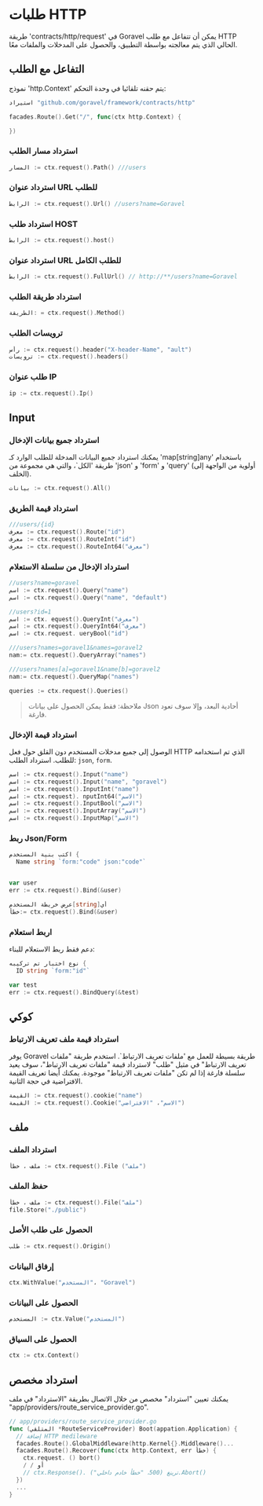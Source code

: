 # طلبات HTTP

طريقة 'contracts/http/request' في Goravel يمكن أن تتفاعل مع طلب HTTP الحالي الذي يتم معالجته بواسطة التطبيق،
والحصول على المدخلات والملفات معًا.

## التفاعل مع الطلب

نموذج 'http.Context' يتم حقنه تلقائيا في وحدة التحكم:

```go
استيراد "github.com/goravel/framework/contracts/http"

facades.Route().Get("/", func(ctx http.Context) {

})
```

### استرداد مسار الطلب

```go
المسار := ctx.request().Path() ///users
```

### استرداد عنوان URL للطلب

```go
الرابط := ctx.request().Url() //users?name=Goravel
```

### استرداد طلب HOST

```go
الرابط := ctx.request().host()
```

### استرداد عنوان URL للطلب الكامل

```go
الرابط := ctx.request().FullUrl() // http://**/users?name=Goravel
```

### استرداد طريقة الطلب

```go
الطريقة: = ctx.request().Method()
```

### ترويسات الطلب

```go
رأس := ctx.request().header("X-header-Name", "ault")
ترويسات := ctx.request().headers()
```

### طلب عنوان IP

```go
ip := ctx.request().Ip()
```

## Input

### استرداد جميع بيانات الإدخال

يمكنك استرداد جميع البيانات المدخلة للطلب الوارد كـ 'map[string]any' باستخدام طريقة 'الكل\`، والتي هي مجموعة
من 'json' و 'form' و 'query' (أولوية من الواجهة إلى الخلف).

```go
بيانات := ctx.request().All()
```

### استرداد قيمة الطريق

```go
///users/{id}
معرف := ctx.request().Route("id")
معرف := ctx.request().RouteInt("id")
معرف := ctx.request().RouteInt64("معرف")
```

### استرداد الإدخال من سلسلة الاستعلام

```go
//users?name=goravel
اسم := ctx.request().Query("name")
اسم := ctx.request().Query("name", "default")

//users?id=1
اسم := ctx. equest().QueryInt("معرف")
اسم := ctx.request().QueryInt64("معرف")
اسم := ctx.request. ueryBool("id")

///users?names=goravel1&names=goravel2
nam:= ctx.request().QueryArray("names")

///users?names[a]=goravel1&name[b]=goravel2
nam:= ctx.request().QueryMap("names")

queries := ctx.request().Queries()
```

> ملاحظة: فقط يمكن الحصول على بيانات Json أحادية البعد، وإلا سوف تعود فارغة.

### استرداد قيمة الإدخال

الوصول إلى جميع مدخلات المستخدم دون القلق حول فعل HTTP الذي تم استخدامه للطلب. استرداد الطلب: `json`,
`form`.

```go
اسم := ctx.request().Input("name")
اسم := ctx.request().Input("name", "goravel")
اسم := ctx.request().InputInt("name")
اسم := ctx.request). nputInt64("الاسم")
اسم := ctx.request().InputBool("الاسم")
اسم := ctx.request().InputArray("الاسم")
اسم := ctx.request().InputMap("الاسم")
```

### ربط Json/Form

```go
اكتب بنية المستخدم {
  Name string `form:"code" json:"code"`


var user
err := ctx.request().Bind(&user)
```

```go
عرض خريطة المستخدم[string]أي
خطأ:= ctx.request().Bind(&user)
```

### اربط استعلام

دعم فقط ربط الاستعلام للبناء:

```go
نوع اختبار تم تركيبه {
  ID string `form:"id"`

var test
err := ctx.request().BindQuery(&test)
```

## كوكي

### استرداد قيمة ملف تعريف الارتباط

يوفر Goravel طريقة بسيطة للعمل مع 'ملفات تعريف الارتباط\`. استخدم طريقة "ملفات تعريف الارتباط" في مثيل "طلب" لاسترداد قيمة
"ملفات تعريف الارتباط"، سوف يعيد سلسلة فارغة إذا لم تكن "ملفات تعريف الارتباط" موجودة. يمكنك أيضا تعريف القيمة الافتراضية في حجة
الثانية.

```go
القيمة := ctx.request().cookie("name")
القيمة := ctx.request().Cookie("الاسم"، "الافتراضي") 
```

## ملف

### استرداد الملف

```go
ملف ، خطأ := ctx.request().File ("ملف")
```

### حفظ الملف

```go
ملف ، خطأ := ctx.request().File("ملف")
file.Store("./public")
```

### الحصول على طلب الأصل

```go
طلب := ctx.request().Origin()
```

### إرفاق البيانات

```go
ctx.WithValue("المستخدم"، "Goravel")
```

### الحصول على البيانات

```go
المستخدم := ctx.Value("المستخدم")
```

### الحصول على السياق

```go
ctx := ctx.Context()
```

## استرداد مخصص

يمكنك تعيين "استرداد" مخصص من خلال الاتصال بطريقة "الاسترداد" في ملف "app/providers/route_service_provider.go".

```go
// app/providers/route_service_provider.go
func (المتلقي *RouteServiceProvider) Boot(appation.Application) {
  // إضافة HTTP medileware
  facades.Route().GlobalMiddleware(http.Kernel{}.Middleware()...
  facades.Route().Recover(func(ctx http.Context, err خطأ) {
    ctx.request. () bort()
    / / أو
    // ctx.Response(). ترينغ (500، "خطأ خادم داخلي").Abort()
  })
  ...
}
```

